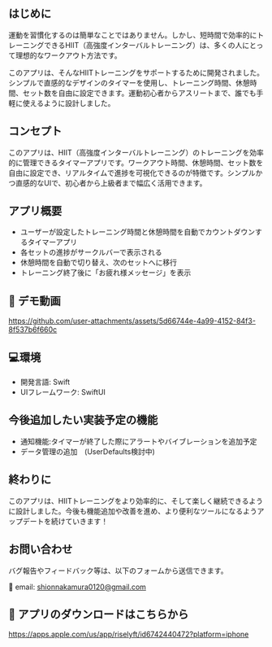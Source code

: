 はじめに
--
運動を習慣化するのは簡単なことではありません。しかし、短時間で効率的にトレーニングできるHIIT（高強度インターバルトレーニング）は、多くの人にとって理想的なワークアウト方法です。

このアプリは、そんなHIITトレーニングをサポートするために開発されました。シンプルで直感的なデザインのタイマーを使用し、トレーニング時間、休憩時間、セット数を自由に設定できます。運動初心者からアスリートまで、誰でも手軽に使えるように設計しました。

コンセプト
--
このアプリは、HIIT（高強度インターバルトレーニング）のトレーニングを効率的に管理できるタイマーアプリです。ワークアウト時間、休憩時間、セット数を自由に設定でき、リアルタイムで進捗を可視化できるのが特徴です。シンプルかつ直感的なUIで、初心者から上級者まで幅広く活用できます。

アプリ概要
--
- ユーザーが設定したトレーニング時間と休憩時間を自動でカウントダウンするタイマーアプリ
- 各セットの進捗がサークルバーで表示される
- 休憩時間を自動で切り替え、次のセットへに移行
- トレーニング終了後に「お疲れ様メッセージ」を表示

🎥 デモ動画
--





https://github.com/user-attachments/assets/5d66744e-4a99-4152-84f3-8f537b6f660c




💻環境
--
- 開発言語: Swift
- UIフレームワーク: SwiftUI


今後追加したい実装予定の機能
--
- 通知機能:タイマーが終了した際にアラートやバイブレーションを追加予定
- データ管理の追加　(UserDefaults検討中)

終わりに
--
このアプリは、HIITトレーニングをより効率的に、そして楽しく継続できるように設計しました。今後も機能追加や改善を進め、より便利なツールになるようアップデートを続けていきます！

お問い合わせ
--
バグ報告やフィードバック等は、以下のフォームから送信できます。

📩 email: shionnakamura0120@gmail.com

📲 アプリのダウンロードはこちらから
--
https://apps.apple.com/us/app/riselyft/id6742440472?platform=iphone

